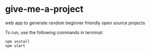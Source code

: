 # give-me-a-project
web app to generate random beginner friendly open source projects

To run, use the following commands in terminal:
```
npm install
npm start
```